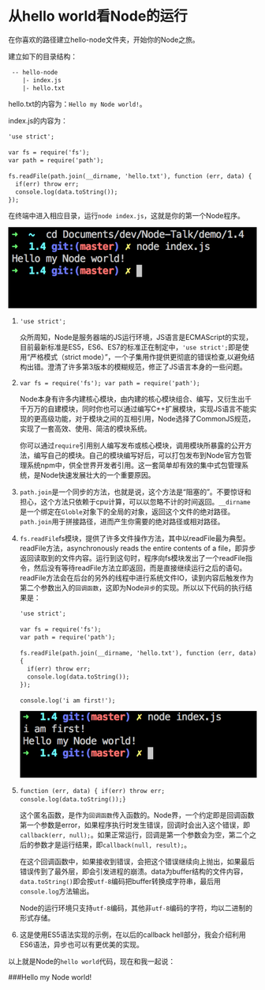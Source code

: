 从hello world看Node的运行
===================

在你喜欢的路径建立hello-node文件夹，开始你的Node之旅。

建立如下的目录结构：

```
 -- hello-node
	|- index.js
	|- hello.txt
```

hello.txt的内容为：`Hello my Node world!`。

index.js的内容为：

```
'use strict';

var fs = require('fs');
var path = require('path');

fs.readFile(path.join(__dirname, 'hello.txt'), function (err, data) {
  if(err) throw err;
  console.log(data.toString());
});
```

在终端中进入相应目录，运行`node index.js`，这就是你的第一个Node程序。

![1.4.1](../images/1.4.1.png)

1. `'use strict';`
	
	众所周知，Node是服务器端的JS运行环境，JS语言是ECMAScript的实现，目前最新标准是ES5，ES6、ES7的标准正在制定中，`'use strict';`即是使用“严格模式（strict mode）”，一个子集用作提供更彻底的错误检查,以避免结构出错。澄清了许多第3版本的模糊规范，修正了JS语言本身的一些问题。

2. `var fs = require('fs'); var path = require('path');`

	Node本身有许多内建核心模块，由内建的核心模块组合、编写，又衍生出千千万万的自建模块，同时你也可以通过编写C++扩展模块，实现JS语言不能实现的更高级功能，对于模块之间的互相引用，Node选择了CommonJS规范，实现了一套高效、使用、简洁的模块系统。
	
	你可以通过`require`引用别人编写发布或核心模块，调用模块所暴露的公开方法，编写自己的模块。自己的模块编写好后，可以打包发布到Node官方包管理系统npm中，供全世界开发者引用。这一套简单却有效的集中式包管理系统，是Node快速发展壮大的一个重要原因。

3. `path.join`是一个同步的方法，也就是说，这个方法是“阻塞的”。不要惊讶和担心，这个方法只依赖于cpu计算，可以以忽略不计的时间返回。`__dirname`是一个绑定在`Globle`对象下的全局的对象，返回这个文件的绝对路径。`path.join`用于拼接路径，进而产生你需要的绝对路径或相对路径。
	
4. `fs.readFile`fs模块，提供了许多文件操作方法，其中以readFile最为典型。readFile方法，asynchronously reads the entire contents of a file，即异步返回读取到的文件内容。运行到这句时，程序向fs模块发出了一个readFile指令，然后没有等待readFile方法立即返回，而是直接继续运行之后的语句。readFile方法会在后台的另外的线程中进行系统文件IO，读到内容后触发作为第二个参数出入的`回调函数`，这即为Node`异步`的实现。所以以下代码的执行结果是：

	```
	'use strict';

	var fs = require('fs');
	var path = require('path');
	
	fs.readFile(path.join(__dirname, 'hello.txt'), function (err, data) {
	  if(err) throw err;
	  console.log(data.toString());
	});
	
	console.log('i am first!');
	```
	
	![1.4.2](../images/1.4.2.png)
	
5. `function (err, data) { if(err) throw err; console.log(data.toString());}`

	这个匿名函数，是作为`回调函数`传入函数的。Node界，一个约定即是回调函数第一个参数是error，如果程序执行时发生错误，回调时会出入这个错误，即`callback(err, null);`。如果正常运行，回调是第一个参数会为空，第二个之后的参数才是运行结果，即`callback(null, result);`。
	
	在这个回调函数中，如果接收到错误，会把这个错误继续向上抛出，如果最后错误传到了最外层，即会引发进程的崩溃。data为buffer结构的文件内容，`data.toString()`即会按`utf-8`编码把buffer转换成字符串，最后用`console.log`方法输出。
	
	Node的运行环境只支持`utf-8`编码，其他非`utf-8`编码的字符，均以二进制的形式存储。
	
6. 这是使用ES5语法实现的示例，在以后的callback hell部分，我会介绍利用ES6语法，异步也可以有更优美的实现。
	
以上就是Node的`hello world`代码，现在和我一起说：

###Hello my Node world!